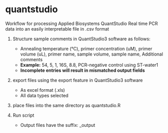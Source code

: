 # quantstudio
Workflow for processing Applied Biosystems QuantStudio Real time PCR data into an easily interpretable file in .csv format

1) Structure sample comments in QuantStudio3 software as follows:
    - Annealing temperature (°C), primer concentration (uM), primer volume (uL), primer name, sample volume, sample name, Additional comments
    - **Example:** 54, 5, 1, 16S, 8.8, PCR-negative control using ST-water1 
    - **Incomplete entries will result in mismatched output fields**

2) export files using the export feature in QuantStudio3 software
    - As excel format (.xls)
    - All data types selected

3) place files into the same directory as quantstudio.R

4) Run script 
    - Output files have the suffix: _output 
